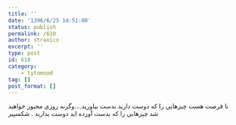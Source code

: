 ```yaml
---
title: ''
date: '1396/6/25 14:51:00'
status: publish
permalink: /610
author: straxico
excerpt: ''
type: post
id: 610
category:
    - tytomood
tag: []
post_format: []
---
```

تا فرصت هست چيزهايي را كه دوست داريد بدست بياوريد….وگرنه روزي مجبور خواهيد شد چيزهايي را كه بدست آورده ايد دوست بداريد . شكسپير